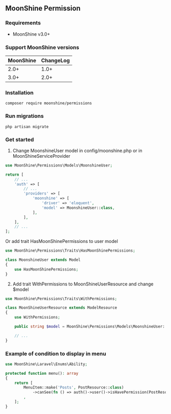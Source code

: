 ## MoonShine Permission

### Requirements

- MoonShine v3.0+

### Support MoonShine versions

| MoonShine   | ChangeLog   |
|-------------|-------------|
| 2.0+        | 1.0+        |
| 3.0+        | 2.0+        |

### Installation

```shell
composer require moonshine/permissions
```
### Run migrations

```shell
php artisan migrate
```

### Get started

1. Change MoonshineUser model in config/moonshine.php or in MoonShineServiceProvider

```php
use MoonShine\Permissions\Models\MoonshineUser;

return [
    // ...
    'auth' => [
        // ...
        'providers' => [
            'moonshine' => [
                'driver' => 'eloquent',
                'model' => MoonshineUser::class,
            ],
        ],
    ],
    // ...
];
```

Or add trait HasMoonShinePermissions to user model

```php
use MoonShine\Permissions\Traits\HasMoonShinePermissions;

class MoonshineUser extends Model
{
    use HasMoonShinePermissions;
}
```

2. Add trait WithPermissions to MoonShineUserResource and change $model

```php
use MoonShine\Permissions\Traits\WithPermissions;

class MoonShineUserResource extends ModelResource
{
    use WithPermissions;

    public string $model = MoonShine\Permissions\Models\MoonshineUser::class;

    // ...
}
```

### Example of condition to display in menu

```php
use MoonShine\Laravel\Enums\Ability;

protected function menu(): array
{
    return [
        MenuItem::make('Posts', PostResource::class)
            ->canSee(fn () => auth()->user()->isHavePermission(PostResource::class, Ability::VIEW))
        ,
    ];
}
```
